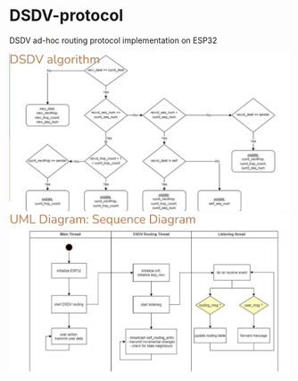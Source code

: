 # DSDV-protocol
DSDV ad-hoc routing protocol implementation on ESP32

![image info](image1.png)
![image info](image2.png)